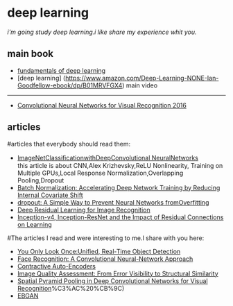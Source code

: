 deep learning
=============


*i'm going study deep learning.i like share my experience whit you.<br>*

main book
------------	
* [fundamentals of deep learning](https://universalflowuniversity.com/Books/Computer%20Programming/Machine%20Learning%20and%20Deep%20Learning/Fundamentals%20of%20Deep%20Learning_%20Designing%20Next-Generation%20Machine%20Intelligence%20Algorithms.pdf) <br>
* [deep learning]
(https://www.amazon.com/Deep-Learning-NONE-Ian-Goodfellow-ebook/dp/B01MRVFGX4)
main video
------------
* [Convolutional Neural Networks for Visual Recognition 2016](http://academictorrents.com/details/46c5af9e2075d9af06f280b55b65cf9b44eb9fe7)	

articles
------------
#articles that everybody should read them:
* [ImageNetClassiﬁcationwithDeepConvolutional NeuralNetworks](https://papers.nips.cc/paper/4824-imagenet-classification-with-deep-convolutional-neural-networks.pdf)<br>
this article is about CNN,Alex Krizhevsky,ReLU Nonlinearity, Training on Multiple GPUs,Local Response Normalization,Overlapping Pooling,Dropout
* [Batch Normalization: Accelerating Deep Network Training by Reducing Internal Covariate Shift](https://arxiv.org/pdf/1502.03167.pdf%20http://arxiv.org/abs/1502.03167.pdf)
* [dropout: A Simple Way to Prevent Neural Networks fromOverfitting](http://www.jmlr.org/papers/volume15/srivastava14a/srivastava14a.pdf?source=post_page---------------------------)
* [Deep Residual Learning for Image Recognition](http://openaccess.thecvf.com/content_cvpr_2016/papers/He_Deep_Residual_Learning_CVPR_2016_paper.pdf)
* [Inception-v4, Inception-ResNet and the Impact of Residual Connections on Learning](https://www.aaai.org/ocs/index.php/AAAI/AAAI17/paper/viewFile/14806/14311)

#The articles I read and were interesting to me.I share with you here:
* [You Only Look Once:Unified, Real-Time Object Detection](https://www.cv-foundation.org/openaccess/content_cvpr_2016/papers/Redmon_You_Only_Look_CVPR_2016_paper.pdf)
* [Face Recognition: A Convolutional Neural-Network Approach](http://www.cs.cmu.edu/afs/cs/user/bhiksha/WWW/courses/deeplearning/Fall.2016/pdfs/Lawrence_et_al.pdf)
* [Contractive Auto-Encoders](https://icml.cc/2011/papers/455_icmlpaper.pdf)
* [Image Quality Assessment: From Error Visibility to Structural Similarity](https://ece.uwaterloo.ca/~z70wang/publications/ssim.pdf)
* [Spatial Pyramid Pooling in Deep Convolutional Networks for Visual Recognition](https://arxiv.org/pdf/1406.4729.pdf)%C3%AC%20%CB%9C)
* [ EBGAN](https://arxiv.org/pdf/1609.03126v2.pdf)

	
